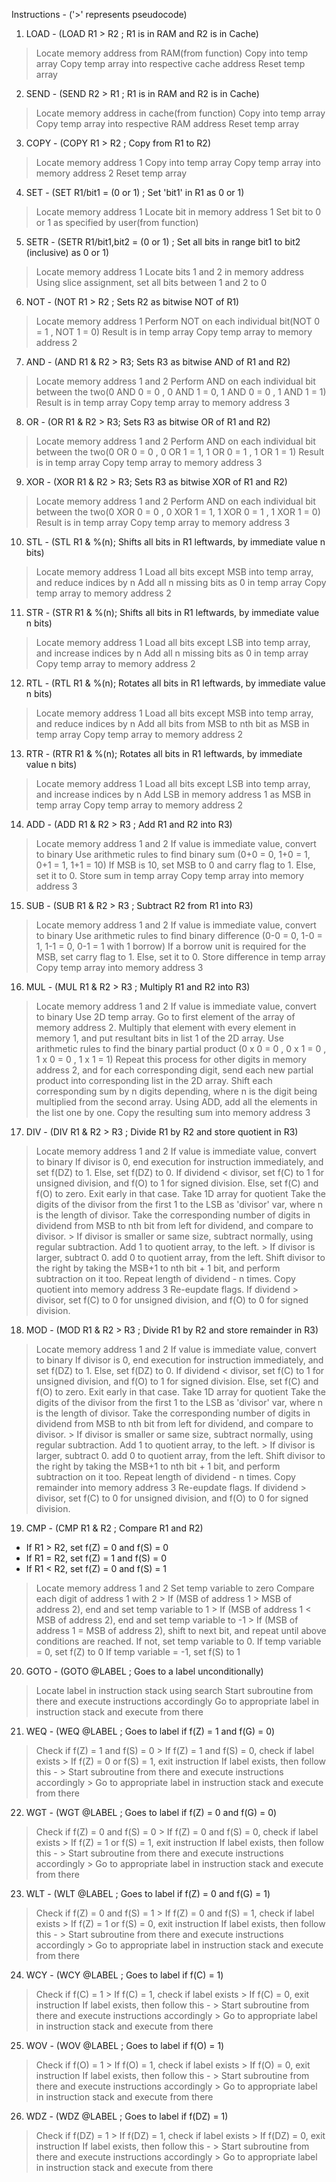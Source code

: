 Instructions -
('>' represents pseudocode)

1. LOAD - (LOAD R1 > R2 ; R1 is in RAM and R2 is in Cache)
> Locate memory address from RAM(from function)
> Copy into temp array
> Copy temp array into respective cache address
> Reset temp array

2. SEND - (SEND R2 > R1 ; R1 is in RAM and R2 is in Cache)
> Locate memory address in cache(from function)
> Copy into temp array
> Copy temp array into respective RAM address
> Reset temp array

3. COPY - (COPY R1 > R2 ; Copy from R1 to R2)
> Locate memory address 1
> Copy into temp array
> Copy temp array into memory address 2
> Reset temp array

4. SET - (SET R1/bit1 = (0 or 1) ; Set 'bit1' in R1 as 0 or 1)
> Locate memory address 1
> Locate bit in memory address 1
> Set bit to 0 or 1 as specified by user(from function)

5. SETR - (SETR R1/bit1,bit2 = (0 or 1) ; Set all bits in range bit1 to bit2 (inclusive) as 0 or 1)
> Locate memory address 1
> Locate bits 1 and 2 in memory address
> Using slice assignment, set all bits between 1 and 2 to 0

6. NOT - (NOT R1 > R2 ; Sets R2 as bitwise NOT of R1)
> Locate memory address 1
> Perform NOT on each individual bit(NOT 0 = 1 , NOT 1 = 0)
> Result is in temp array
> Copy temp array to memory address 2

7. AND - (AND R1 & R2 > R3; Sets R3 as bitwise AND of R1 and R2)
> Locate memory address 1 and 2
> Perform AND on each individual bit between the two(0 AND 0 = 0 , 0 AND 1 = 0, 1 AND 0 = 0 , 1 AND 1 = 1)
> Result is in temp array
> Copy temp array to memory address 3

8. OR - (OR R1 & R2 > R3; Sets R3 as bitwise OR of R1 and R2)
> Locate memory address 1 and 2
> Perform AND on each individual bit between the two(0 OR 0 = 0 , 0 OR 1 = 1, 1 OR 0 = 1 , 1 OR 1 = 1)
> Result is in temp array
> Copy temp array to memory address 3

9. XOR - (XOR R1 & R2 > R3; Sets R3 as bitwise XOR of R1 and R2)
> Locate memory address 1 and 2
> Perform AND on each individual bit between the two(0 XOR 0 = 0 , 0 XOR 1 = 1, 1 XOR 0 = 1 , 1 XOR 1 = 0)
> Result is in temp array
> Copy temp array to memory address 3

10. STL - (STL R1 & %(n); Shifts all bits in R1 leftwards, by immediate value n bits)
> Locate memory address 1
> Load all bits except MSB into temp array, and reduce indices by n
> Add all n missing bits as 0 in temp array
> Copy temp array to memory address 2

11. STR - (STR R1 & %(n); Shifts all bits in R1 leftwards, by immediate value n bits)
> Locate memory address 1
> Load all bits except LSB into temp array, and increase indices by n
> Add all n missing bits as 0 in temp array
> Copy temp array to memory address 2

12. RTL - (RTL R1 & %(n); Rotates all bits in R1 leftwards, by immediate value n bits)
> Locate memory address 1
> Load all bits except MSB into temp array, and reduce indices by n
> Add all bits from MSB to nth bit as MSB in temp array
> Copy temp array to memory address 2

13. RTR - (RTR R1 & %(n); Rotates all bits in R1 leftwards, by immediate value n bits)
> Locate memory address 1
> Load all bits except LSB into temp array, and increase indices by n
> Add LSB in memory address 1 as MSB in temp array
> Copy temp array to memory address 2

14. ADD - (ADD R1 & R2 > R3 ; Add R1 and R2 into R3)
> Locate memory address 1 and 2
> If value is immediate value, convert to binary
> Use arithmetic rules to find binary sum (0+0 = 0, 1+0 = 1, 0+1 = 1, 1+1 = 10)
> If MSB is 10, set MSB to 0 and carry flag to 1. Else, set it to 0.
> Store sum in temp array
> Copy temp array into memory address 3

15. SUB - (SUB R1 & R2 > R3 ; Subtract R2 from R1 into R3)
> Locate memory address 1 and 2
> If value is immediate value, convert to binary
> Use arithmetic rules to find binary difference (0-0 = 0, 1-0 = 1, 1-1 = 0, 0-1 = 1 with 1 borrow)
> If a borrow unit is required for the MSB, set carry flag to 1. Else, set it to 0.
> Store difference in temp array
> Copy temp array into memory address 3

16. MUL - (MUL R1 & R2 > R3 ; Multiply R1 and R2 into R3)
> Locate memory address 1 and 2
> If value is immediate value, convert to binary
> Use 2D temp array. Go to first element of the array of memory address 2.
> Multiply that element with every element in memory 1, and put resultant bits in list 1 of the 2D array.
> Use arithmetic rules to find the binary partial product (0 x 0 = 0 , 0 x 1 = 0 , 1 x 0 = 0 , 1 x 1 = 1)
> Repeat this process for other digits in memory address 2, and for each corresponding digit, send each new partial product into corresponding list in the 2D array.
> Shift each corresponding sum by n digits depending, where n is the digit being multiplied from the second array.
> Using ADD, add all the elements in the list one by one.
> Copy the resulting sum into memory address 3 

17. DIV - (DIV R1 & R2 > R3 ; Divide R1 by R2 and store quotient in R3)
> Locate memory address 1 and 2
> If value is immediate value, convert to binary
> If divisor is 0, end execution for instruction immediately, and set f(DZ) to 1. Else, set f(DZ) to 0.
> If dividend < divisor, set f(C) to 1 for unsigned division, and f(O) to 1 for signed division. Else, set f(C) and f(O) to zero. Exit early in that case.
> Take 1D array for quotient
> Take the digits of the divisor from the first 1 to the LSB as 'divisor' var, where n is the length of divisor.
> Take the corresponding number of digits in dividend from MSB to nth bit from left for dividend, and compare to divisor.
    > If divisor is smaller or same size, subtract normally, using regular subtraction. Add 1 to quotient array, to the left.
    > If divisor is larger, subtract 0. add 0 to quotient array, from the left.
> Shift divisor to the right by taking the MSB+1 to nth bit + 1 bit, and perform subtraction on it too.
> Repeat length of dividend - n times.
> Copy quotient into memory address 3
> Re-eupdate flags. If dividend > divisor, set f(C) to 0 for unsigned division, and f(O) to 0 for signed division.

18. MOD - (MOD R1 & R2 > R3 ; Divide R1 by R2 and store remainder in R3)
> Locate memory address 1 and 2
> If value is immediate value, convert to binary
> If divisor is 0, end execution for instruction immediately, and set f(DZ) to 1. Else, set f(DZ) to 0.
> If dividend < divisor, set f(C) to 1 for unsigned division, and f(O) to 1 for signed division. Else, set f(C) and f(O) to zero. Exit early in that case.
> Take 1D array for quotient
> Take the digits of the divisor from the first 1 to the LSB as 'divisor' var, where n is the length of divisor.
> Take the corresponding number of digits in dividend from MSB to nth bit from left for dividend, and compare to divisor.
    > If divisor is smaller or same size, subtract normally, using regular subtraction. Add 1 to quotient array, to the left.
    > If divisor is larger, subtract 0. add 0 to quotient array, from the left.
> Shift divisor to the right by taking the MSB+1 to nth bit + 1 bit, and perform subtraction on it too.
> Repeat length of dividend - n times.
> Copy remainder into memory address 3
> Re-eupdate flags. If dividend > divisor, set f(C) to 0 for unsigned division, and f(O) to 0 for signed division.

19. CMP - (CMP R1 & R2 ; Compare R1 and R2)
- If R1 > R2, set f(Z) = 0 and f(S) = 0
- If R1 = R2, set f(Z) = 1 and f(S) = 0
- If R1 < R2, set f(Z) = 0 and f(S) = 1
> Locate memory address 1 and 2
> Set temp variable to zero
> Compare each digit of address 1 with 2
    > If (MSB of address 1 > MSB of address 2), end and set temp variable to 1
    > If (MSB of address 1 < MSB of address 2), end and set temp variable to -1
    > If (MSB of address 1 = MSB of address 2), shift to next bit, and repeat until above conditions are reached. If not, set temp variable to 0.
> If temp variable = 0, set f(Z) to 0
> If temp variable = -1, set f(S) to 1

20. GOTO - (GOTO @LABEL ; Goes to a label unconditionally)
> Locate label in instruction stack using search
> Start subroutine from there and execute instructions accordingly
> Go to appropriate label in instruction stack and execute from there

21. WEQ - (WEQ @LABEL ; Goes to label if f(Z) = 1 and f(G) = 0)
> Check if f(Z) = 1 and f(S) = 0
    > If f(Z) = 1 and f(S) = 0, check if label exists
    > If f(Z) = 0 or f(S) = 1, exit instruction
> If  label exists, then follow this -
    > Start subroutine from there and execute instructions accordingly
    > Go to appropriate label in instruction stack and execute from there

22. WGT - (WGT @LABEL ; Goes to label if f(Z) = 0 and f(G) = 0)
> Check if f(Z) = 0 and f(S) = 0
    > If f(Z) = 0 and f(S) = 0, check if label exists
    > If f(Z) = 1 or f(S) = 1, exit instruction
> If  label exists, then follow this -
    > Start subroutine from there and execute instructions accordingly
    > Go to appropriate label in instruction stack and execute from there

23. WLT - (WLT @LABEL ; Goes to label if f(Z) = 0 and f(G) = 1)
> Check if f(Z) = 0 and f(S) = 1
    > If f(Z) = 0 and f(S) = 1, check if label exists
    > If f(Z) = 1 or f(S) = 0, exit instruction
> If  label exists, then follow this -
    > Start subroutine from there and execute instructions accordingly
    > Go to appropriate label in instruction stack and execute from there

24. WCY - (WCY @LABEL ; Goes to label if f(C) = 1)
> Check if f(C) = 1
    > If f(C) = 1, check if label exists
    > If f(C) = 0, exit instruction
> If  label exists, then follow this -
    > Start subroutine from there and execute instructions accordingly
    > Go to appropriate label in instruction stack and execute from there

25. WOV - (WOV @LABEL ; Goes to label if f(O) = 1)
> Check if f(O) = 1
    > If f(O) = 1, check if label exists
    > If f(O) = 0, exit instruction
> If  label exists, then follow this -
    > Start subroutine from there and execute instructions accordingly
    > Go to appropriate label in instruction stack and execute from there

26. WDZ - (WDZ @LABEL ; Goes to label if f(DZ) = 1)
> Check if f(DZ) = 1
    > If f(DZ) = 1, check if label exists
    > If f(DZ) = 0, exit instruction
> If  label exists, then follow this -
    > Start subroutine from there and execute instructions accordingly
    > Go to appropriate label in instruction stack and execute from there